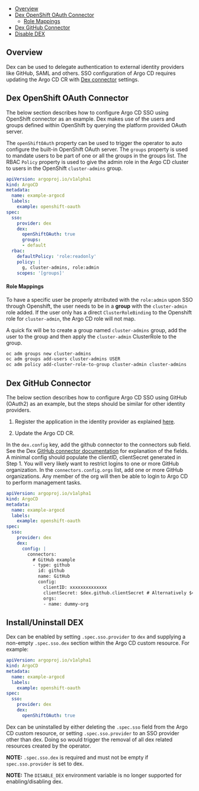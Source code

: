 - [Overview](#overview)
- [Dex OpenShift OAuth Connector](#dex-openshift-oauth-connector)
    - [Role Mappings](#role-mappings)
- [Dex GitHub Connector](#dex-github-connector)
- [Disable DEX](#disable-dex)

## Overview

Dex can be used to delegate authentication to external identity providers like GitHub, SAML and others. SSO configuration of Argo CD requires updating the Argo CD CR with [Dex connector](https://dexidp.io/docs/connectors/) settings.

## Dex OpenShift OAuth Connector

The below section describes how to configure Argo CD SSO using OpenShift connector as an example. Dex makes use of the users and groups defined within OpenShift by querying the platform provided OAuth server.

The `openShiftOAuth` property can be used to trigger the operator to auto configure the built-in OpenShift OAuth server. The `groups` property is used to mandate users to be part of one or all the groups in the groups list. The RBAC `Policy` property is used to give the admin role in the Argo CD cluster to users in the OpenShift `cluster-admins` group.

``` yaml
apiVersion: argoproj.io/v1alpha1
kind: ArgoCD
metadata:
  name: example-argocd
  labels:
    example: openshift-oauth
spec:
  sso:
    provider: dex
    dex:
      openShiftOAuth: true
      groups:
      - default
  rbac:
    defaultPolicy: 'role:readonly'
    policy: |
      g, cluster-admins, role:admin
    scopes: '[groups]'
```

#### Role Mappings

To have a specific user be properly atrributed with the `role:admin` upon SSO through Openshift, the user needs to be in a **group** with the `cluster-admin` role added. If the user only has a direct `ClusterRoleBinding` to the Openshift role for `cluster-admin`, the Argo CD role will not map.

A quick fix will be to create a group named `cluster-admins` group, add the user to the group and then apply the `cluster-admin` ClusterRole to the group.

```txt
oc adm groups new cluster-admins
oc adm groups add-users cluster-admins USER
oc adm policy add-cluster-role-to-group cluster-admin cluster-admins
```

## Dex GitHub Connector

The below section describes how to configure Argo CD SSO using GitHub (OAuth2) as an example, but the steps should be similar for other identity providers.

1. Register the application in the identity provider as explained [here](https://argoproj.github.io/argo-cd/operator-manual/user-management/#1-register-the-application-in-the-identity-provider).

2. Update the Argo CD CR.

In the `dex.config` key, add the github connector to the connectors sub field. See the Dex [GitHub connector documentation](https://github.com/dexidp/website/blob/main/content/docs/connectors/github.md) for explanation of the fields. A minimal config should populate the clientID, clientSecret generated in Step 1.
You will very likely want to restrict logins to one or more GitHub organization. In the
`connectors.config.orgs` list, add one or more GitHub organizations. Any member of the org will then be able to login to Argo CD to perform management tasks.

``` yaml
apiVersion: argoproj.io/v1alpha1
kind: ArgoCD
metadata:
  name: example-argocd
  labels:
    example: openshift-oauth
spec:
  sso:
    provider: dex
    dex:
      config: |
        connectors:
          # GitHub example
          - type: github
            id: github
            name: GitHub
            config:
              clientID: xxxxxxxxxxxxxx
              clientSecret: $dex.github.clientSecret # Alternatively $<some_K8S_secret>:dex.github.clientSecret
              orgs:
              - name: dummy-org
```

## Install/Uninstall DEX

Dex can be enabled by setting `.spec.sso.provider` to `dex` and supplying a non-empty `.spec.sso.dex` section within the Argo CD custom resource. For example: 

``` yaml
apiVersion: argoproj.io/v1alpha1
kind: ArgoCD
metadata:
  name: example-argocd
  labels:
    example: openshift-oauth
spec:
  sso:
    provider: dex
    dex:
      openShiftOAuth: true
```
Dex can be uninstalled by either deleting the `.spec.sso` field from the Argo CD custom resource, or setting `.spec.sso.provider` to an SSO provider other than dex. Doing so would trigger the removal of all dex related resources created by the operator.

**NOTE:** `.spec.sso.dex` is required and must not be empty if `spec.sso.provider` is set to dex.

**NOTE:** The `DISABLE_DEX` environment variable is no longer supported for enabling/disabling dex.